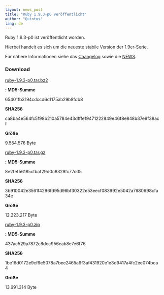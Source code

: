 ```yaml
---
layout: news_post
title: "Ruby 1.9.3-p0 veröffentlicht"
author: "Quintus"
lang: de
---
```


Ruby 1.9.3-p0 ist veröffentlicht worden.

Hierbei handelt es sich um die neueste stabile Version der 1.9er-Serie.

Für nähere Informationen siehe das [Changelog][1] sowie die [NEWS][2].

### Download

[ruby-1.9.3-p0.tar.bz2][3]

: **MD5-Summe**

  65401fb3194cdccd6c1175ab29b8fdb8

  **SHA256**

  ca8ba4e564fc5f98b210a5784e43dfffef9471222849e46f8e848b37e9f38acf

  **Größe**

  9\.554.576 Byte

[ruby-1.9.3-p0.tar.gz][4]

: **MD5-Summe**

  8e2fef56185cfbaf29d0c8329fc77c05

  **SHA256**

  3b910042e3561f4296fd95d96bf30322e53eecf083992e5042a7680698cfa34e

  **Größe**

  12\.223.217 Byte

[ruby-1.9.3-p0.zip][5]

: **MD5-Summe**

  437ac529a7872c8dcc956eab8e7e6f76

  **SHA256**

  1be16d0172e9cf9e5078a7bee2465a9f3af431920e1e3d9417a4fc2ee074bca4

  **Größe**

  13\.691.314 Byte



[1]: http://svn.ruby-lang.org/repos/ruby/tags/v1_9_3_0/ChangeLog
[2]: http://svn.ruby-lang.org/repos/ruby/tags/v1_9_3_0/NEWS
[3]: https://cache.ruby-lang.org/pub/ruby/1.9/ruby-1.9.3-p0.tar.bz2
[4]: https://cache.ruby-lang.org/pub/ruby/1.9/ruby-1.9.3-p0.tar.gz
[5]: https://cache.ruby-lang.org/pub/ruby/1.9/ruby-1.9.3-p0.zip

